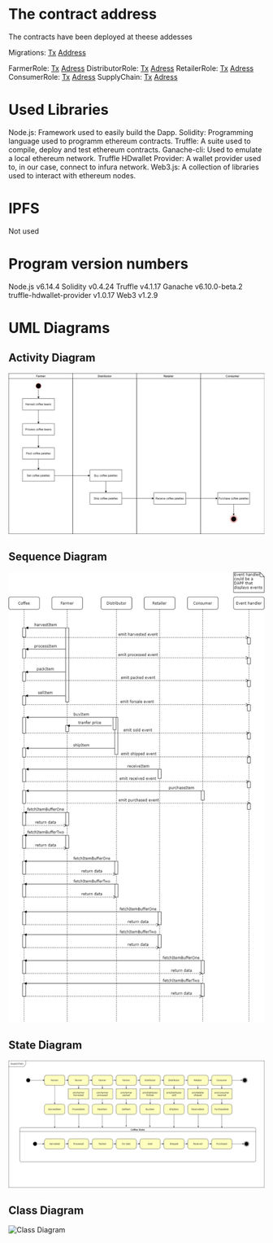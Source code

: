 # The contract address

The contracts have been deployed at theese addesses

Migrations: [Tx](https://rinkeby.etherscan.io/tx/0x0df1fcbcb3bed9b5c02334c1399acb30bd4b8916970f5b7473656a7bf1e73645) [Address](https://rinkeby.etherscan.io/address/0xe9ddd1d20c0f08ba3400858402b93b90098096dd)

FarmerRole: [Tx](https://rinkeby.etherscan.io/tx/0xbd5a5a16c7b4e22e2641d8bd8d45d2a28ab2abdd0db0ca95383811e9cda57b1c) [Adress](https://rinkeby.etherscan.io/address/0x7b1ea829dcc381dd2be1381a3a2fe27c7438bf53)
DistributorRole: [Tx](https://rinkeby.etherscan.io/tx/0xf4809bd03ae816ba2dfe94598b1d54abe301b31ad3479e70e45af147ef8198bd) [Adress](https://rinkeby.etherscan.io/address/0xf13927c94be06bda31bac72f4cf0e0c2d2233279)
RetailerRole: [Tx](https://rinkeby.etherscan.io/tx/0x708ac51b2d5d61979bda56eaa69c2cde5bbb327d2bb3b1f7a1b37e0dda3252e4) [Adress](https://rinkeby.etherscan.io/address/0xa5a3b3112f63249662bc00460045ac2c3969d410)
ConsumerRole: [Tx](https://rinkeby.etherscan.io/tx/0x929cb4e18a34de99051acb2a604c2e8807fbcf8b388306f0c0b181775ee905a5) [Adress](https://rinkeby.etherscan.io/address/0xee2c00159d35422f33a192e16acb25deb0aa627c)
SupplyChain: [Tx](https://rinkeby.etherscan.io/tx/0x1cb34897af23630d3dc1d6e015a8ab9526c1516a25fcf6aa236bda75918d63f3) [Adress](https://rinkeby.etherscan.io/address/0xa997b3e2cef002c94050bd9871f23282d37e1a32)

# Used Libraries

Node.js: Framework used to easily build the Dapp.
Solidity: Programming language used to programm ethereum contracts.
Truffle: A suite used to compile, deploy and test ethereum contracts.
Ganache-cli: Used to emulate a local ethereum network.
Truffle HDwallet Provider: A wallet provider used to, in our case, connect to infura network.
Web3.js: A collection of libraries used to interact with ethereum nodes.

# IPFS

Not used

# Program version numbers

Node.js v6.14.4
Solidity v0.4.24
Truffle v4.1.17
Ganache v6.10.0-beta.2
truffle-hdwallet-provider v1.0.17
Web3 v1.2.9

# UML Diagrams

## Activity Diagram

![Activity Diagram](images/Activity_Diagram.jpg)

## Sequence Diagram

![Sequence Diagram](images/Sequence_Diagram.jpg)

## State Diagram

![State Diagram](images/State_Diagram.jpg)

## Class Diagram

![Class Diagram](images/Class_diagram.png)